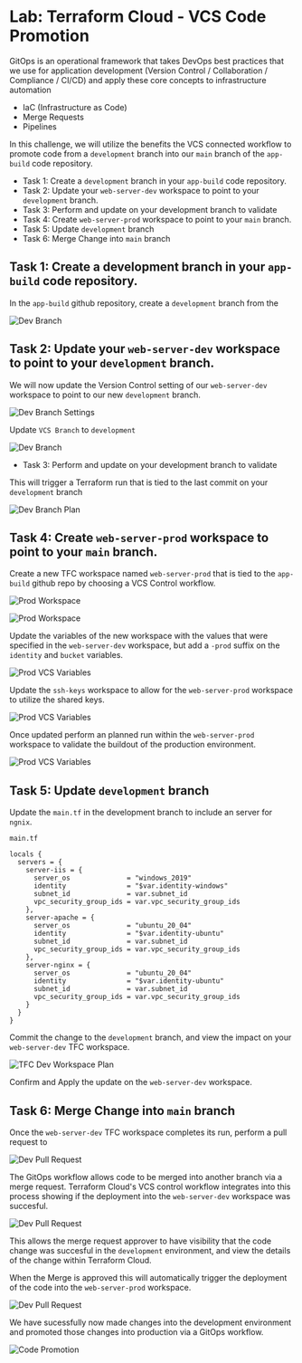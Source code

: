# Lab: Terraform Cloud - VCS Code Promotion

GitOps is an operational framework that takes DevOps best practices that we use for application development (Version Control / Collaboration / Compliance / CI/CD) and apply these core concepts to infrastructure automation

- IaC (Infrastructure as Code)
- Merge Requests
- Pipelines

In this challenge, we will utilize the benefits the VCS connected workflow to promote code from a `development` branch into our `main` branch of the `app-build` code repository.

- Task 1: Create a `development` branch in your `app-build` code repository.
- Task 2: Update your `web-server-dev` workspace to point to your `development` branch.
- Task 3: Perform and update on your development branch to validate
- Task 4: Create `web-server-prod` workspace to point to your `main` branch.
- Task 5: Update `development` branch
- Task 6: Merge Change into `main` branch

## Task 1: Create a development branch in your `app-build` code repository.

In the `app-build` github repository, create a `development` branch from the

![Dev Branch](img/dev_branch.png)

## Task 2: Update your `web-server-dev` workspace to point to your `development` branch.

We will now update the Version Control setting of our `web-server-dev` workspace to point to our new `development` branch.

![Dev Branch Settings](img/update_vcs_dev.png)

Update `VCS Branch` to `development`

![Dev Branch](img/update_vcs_dev_branch.png)

- Task 3: Perform and update on your development branch to validate

This will trigger a Terraform run that is tied to the last commit on your `development` branch

![Dev Branch Plan](img/update_vcs_dev_plan.png)

## Task 4: Create `web-server-prod` workspace to point to your `main` branch.

Create a new TFC workspace named `web-server-prod` that is tied to the `app-build` github repo by choosing a VCS Control workflow.

![Prod Workspace](img/prod_workspace.png)

![Prod Workspace](img/prod_workspace_name.png)

Update the variables of the new workspace with the values that were specified in the `web-server-dev` workspace, but add a `-prod` suffix on the `identity` and `bucket` variables.

![Prod VCS Variables](img/prod_workspace_variables_complete.png)

Update the `ssh-keys` workspace to allow for the `web-server-prod` workspace to utilize the shared keys.

![Prod VCS Variables](img/ssh_keys_prod.png)

Once updated perform an planned run within the `web-server-prod` workspace to validate the buildout of the production environment.

![Prod VCS Variables](img/prod_plan.png)

## Task 5: Update `development` branch

Update the `main.tf` in the development branch to include an server for `ngnix`.

`main.tf`

```hcl
locals {
  servers = {
    server-iis = {
      server_os              = "windows_2019"
      identity               = "$var.identity-windows"
      subnet_id              = var.subnet_id
      vpc_security_group_ids = var.vpc_security_group_ids
    },
    server-apache = {
      server_os              = "ubuntu_20_04"
      identity               = "$var.identity-ubuntu"
      subnet_id              = var.subnet_id
      vpc_security_group_ids = var.vpc_security_group_ids
    },
    server-nginx = {
      server_os              = "ubuntu_20_04"
      identity               = "$var.identity-ubuntu"
      subnet_id              = var.subnet_id
      vpc_security_group_ids = var.vpc_security_group_ids
    }
  }
}
```

Commit the change to the `development` branch, and view the impact on your `web-server-dev` TFC workspace.

![TFC Dev Workspace Plan](img/update_dev_branch.png)

Confirm and Apply the update on the `web-server-dev` workspace.

## Task 6: Merge Change into `main` branch

Once the `web-server-dev` TFC workspace completes its run, perform a pull request to

![Dev Pull Request](img/pull_request.png)

The GitOps workflow allows code to be merged into another branch via a merge request. Terraform Cloud's VCS control workflow integrates into this process showing if the deployment into the `web-server-dev` workspace was succesful.

![Dev Pull Request](img/merge_request.png)

This allows the merge request approver to have visibility that the code change was succesful in the `development` environment, and view the details of the change within Terraform Cloud.

When the Merge is approved this will automatically trigger the deployment of the code into the `web-server-prod` workspace.

![Dev Pull Request](img/confirm_merge.png)

We have sucessfully now made changes into the development environment and promoted those changes into production via a GitOps workflow.

![Code Promotion](img/code_promotion.png)
